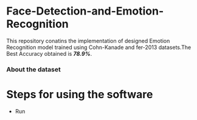 # Face-Detection-and-Emotion-Recognition
This repository conatins the implementation of designed Emotion Recognition model trained using Cohn-Kanade and fer-2013 datasets.The Best Accuracy obtained is ***78.9%***. 

### About the dataset

# Steps for using the software

- Run 
